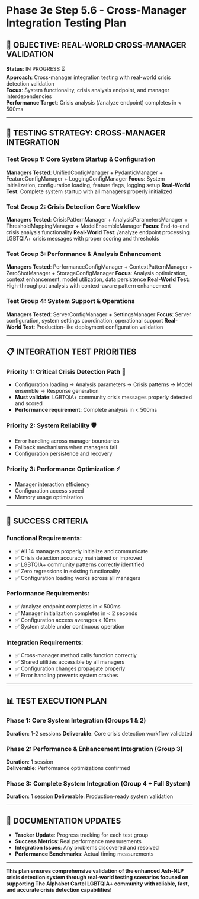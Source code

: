 # Phase 3e Step 5.6 - Cross-Manager Integration Testing Plan

## 🎯 **OBJECTIVE: REAL-WORLD CROSS-MANAGER VALIDATION**

**Status**: IN PROGRESS ⏳  
**Approach**: Cross-manager integration testing with real-world crisis detection validation  
**Focus**: System functionality, crisis analysis endpoint, and manager interdependencies  
**Performance Target**: Crisis analysis (/analyze endpoint) completes in < 500ms  

---

## 🧪 **TESTING STRATEGY: CROSS-MANAGER INTEGRATION**

### **Test Group 1: Core System Startup & Configuration**
**Managers Tested**: UnifiedConfigManager + PydanticManager + FeatureConfigManager + LoggingConfigManager
**Focus**: System initialization, configuration loading, feature flags, logging setup
**Real-World Test**: Complete system startup with all managers properly initialized

### **Test Group 2: Crisis Detection Core Workflow**
**Managers Tested**: CrisisPatternManager + AnalysisParametersManager + ThresholdMappingManager + ModelEnsembleManager
**Focus**: End-to-end crisis analysis functionality 
**Real-World Test**: /analyze endpoint processing LGBTQIA+ crisis messages with proper scoring and thresholds

### **Test Group 3: Performance & Analysis Enhancement**
**Managers Tested**: PerformanceConfigManager + ContextPatternManager + ZeroShotManager + StorageConfigManager
**Focus**: Analysis optimization, context enhancement, model utilization, data persistence
**Real-World Test**: High-throughput analysis with context-aware pattern enhancement

### **Test Group 4: System Support & Operations**
**Managers Tested**: ServerConfigManager + SettingsManager
**Focus**: Server configuration, system settings coordination, operational support
**Real-World Test**: Production-like deployment configuration validation

---

## 📋 **INTEGRATION TEST PRIORITIES**

### **Priority 1: Critical Crisis Detection Path** 🚨
- Configuration loading → Analysis parameters → Crisis patterns → Model ensemble → Response generation
- **Must validate**: LGBTQIA+ community crisis messages properly detected and scored
- **Performance requirement**: Complete analysis in < 500ms

### **Priority 2: System Reliability** 🛡️
- Error handling across manager boundaries
- Fallback mechanisms when managers fail
- Configuration persistence and recovery

### **Priority 3: Performance Optimization** ⚡
- Manager interaction efficiency
- Configuration access speed
- Memory usage optimization

---

## 🎯 **SUCCESS CRITERIA**

### **Functional Requirements**:
- ✅ All 14 managers properly initialize and communicate
- ✅ Crisis detection accuracy maintained or improved
- ✅ LGBTQIA+ community patterns correctly identified
- ✅ Zero regressions in existing functionality
- ✅ Configuration loading works across all managers

### **Performance Requirements**:
- ✅ /analyze endpoint completes in < 500ms
- ✅ Manager initialization completes in < 2 seconds
- ✅ Configuration access averages < 10ms
- ✅ System stable under continuous operation

### **Integration Requirements**:
- ✅ Cross-manager method calls function correctly
- ✅ Shared utilities accessible by all managers
- ✅ Configuration changes propagate properly
- ✅ Error handling prevents system crashes

---

## 📊 **TEST EXECUTION PLAN**

### **Phase 1: Core System Integration (Groups 1 & 2)**
**Duration**: 1-2 sessions
**Deliverable**: Core crisis detection workflow validated

### **Phase 2: Performance & Enhancement Integration (Group 3)**
**Duration**: 1 session  
**Deliverable**: Performance optimizations confirmed

### **Phase 3: Complete System Integration (Group 4 + Full System)**
**Duration**: 1 session
**Deliverable**: Production-ready system validation

---

## 📝 **DOCUMENTATION UPDATES**

- **Tracker Update**: Progress tracking for each test group
- **Success Metrics**: Real performance measurements
- **Integration Issues**: Any problems discovered and resolved
- **Performance Benchmarks**: Actual timing measurements

---

**This plan ensures comprehensive validation of the enhanced Ash-NLP crisis detection system through real-world testing scenarios focused on supporting The Alphabet Cartel LGBTQIA+ community with reliable, fast, and accurate crisis detection capabilities!**